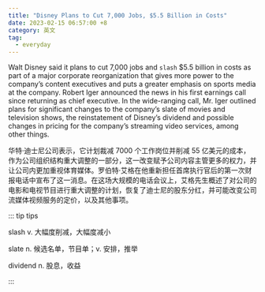 ```yaml
---
title: "Disney Plans to Cut 7,000 Jobs, $5.5 Billion in Costs"
date: 2023-02-15 06:57:00 +8
category: 英文
tag:
  - everyday
---
```


Walt Disney said it plans to cut 7,000 jobs and `slash` $5.5 billion in costs as part of a major corporate reorganization that gives more power to the company’s content executives and puts a greater emphasis on sports media at the company. Robert Iger announced the news in his first earnings call since returning as chief executive. In the wide-ranging call, Mr. Iger outlined plans for significant changes to the company’s slate of movies and television shows, the reinstatement of Disney’s dividend and possible changes in pricing for the company’s streaming video services, among other things.

华特·迪士尼公司表示，它计划裁减 7000 个工作岗位并削减 55 亿美元的成本，作为公司组织结构重大调整的一部分，这一改变赋予公司内容主管更多的权力，并让公司内更加重视体育媒体。罗伯特·艾格在他重新担任首席执行官后的第一次财报电话中宣布了这一消息。在这场大规模的电话会议上，艾格先生概述了对公司的电影和电视节目进行重大调整的计划，恢复了迪士尼的股东分红，并可能改变公司流媒体视频服务的定价，以及其他事项。

::: tip tips

slash v. 大幅度削减，大幅度减小

slate n. 候选名单，节目单；v. 安排，推举

dividend n. 股息，收益

:::
